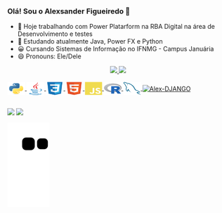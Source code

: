 ### Olá! Sou o Alexsander Figueiredo 👋

- 🔭 Hoje trabalhando com Power Platarform na RBA Digital na área de Desenvolvimento e testes
- 🌱 Estudando atualmente Java, Power FX e Python
- 😀 Cursando Sistemas de Informação no IFNMG - Campus Januária
- 😄 Pronouns: Ele/Dele

<div align="center">
  <a href="https://github.com/AlexsanderFS">
  <img height="180em" src="https://github-readme-stats.vercel.app/api?username=AlexsanderFS&show_icons=true&theme=dark&include_all_commits=true&count_private=true"/>
  <img height="180em" src="https://github-readme-stats.vercel.app/api/top-langs/?username=AlexsanderFS&layout=compact&langs_count=7&theme=dark"/>
</div>

<div style="display: inline_block"><br>
  <img align="center" alt="Alex-Python" height="30" width="40" src="https://raw.githubusercontent.com/devicons/devicon/master/icons/python/python-original.svg">
  <img align="center" alt="Alex-J" height="30" width="40" src="https://github.com/devicons/devicon/blob/master/icons/java/java-original.svg">
  <img align="center" alt="Alex-CSS3" height="30" width="40" src="https://github.com/devicons/devicon/blob/master/icons/css3/css3-original.svg">
  <img align="center" alt="Alex-HTML" height="30" width="40" src="https://raw.githubusercontent.com/devicons/devicon/master/icons/html5/html5-original.svg">
  <img align="center" alt="Alex-Js" height="30" width="40" src="https://raw.githubusercontent.com/devicons/devicon/master/icons/javascript/javascript-plain.svg">
  <img align="center" alt="Alex-R" height="30" width="40" src="https://github.com/devicons/devicon/blob/master/icons/r/r-original.svg">
  <img align="center" alt="Alex-SQL" height="30" width="40" src="https://github.com/devicons/devicon/blob/master/icons/mysql/mysql-original.svg">
  <img align="center" alt="Alex-DJANGO" height="30" width="40" src="https://cdn.icon-icons.com/icons2/2415/PNG/512/django_original_logo_icon_146559.png">
</div>
  
  ##
 
<div> 
  <a href = "mailto:alexsanderfigueiredo10@gmail.com"><img src="https://img.shields.io/badge/-Gmail-%23333?style=for-the-badge&logo=gmail&logoColor=white" target="_blank"></a>
  <a href="https://www.linkedin.com/in/alexsander-figueiredo-36737b190/" target="_blank"><img src="https://img.shields.io/badge/-LinkedIn-%230077B5?style=for-the-badge&logo=linkedin&logoColor=white" target="_blank"></a> 
 
  ![Snake animation](https://github.com/rafaballerini/rafaballerini/blob/output/github-contribution-grid-snake.svg)
 
</div>
